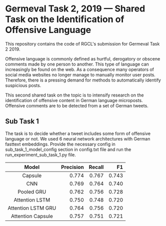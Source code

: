 # Germeval Task 2, 2019 — Shared Task on the Identification of Offensive Language

This repository contains the code of RGCL's submission for Germeval Task 2 2019. 

Offensive language is commonly defined as hurtful, derogatory or obscene comments made by one person to another. This type of language can increasingly be found on the web. As a consequence many operators of social media websites no longer manage to manually monitor user posts. Therefore, there is a pressing demand for methods to automatically identify suspicious posts.

This second shared task on the topic is to intensify research on the identification of offensive content in German language microposts. Offensive comments are to be detected from a set of German tweets.

## Sub Task 1
The task is to decide whether a tweet includes some form of offensive language or not.
We used 6 neural network architectures with German fasttext embeddings.
Provide the necessary config in sub_task_1_model_config section in config.txt file and run the run_experiment_sub_task_1.py file.

| Model              | Precision | Recall| F1     |
| :-----------------:|---------: | -----:| -----: |
| Capsule            | 0.774     | 0.767 | 0.743  |
| CNN                | 0.769     | 0.764 | 0.740  |
| Pooled GRU         | 0.762     | 0.756 | 0.728  |
| Attention LSTM     | 0.750     | 0.748 | 0.720  |
| Attention LSTM GRU | 0.764     | 0.756 | 0.720  |
| Attention Capsule  | 0.757     | 0.751 | 0.721  |

